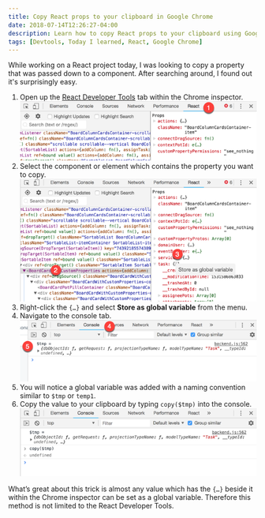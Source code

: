 ```yaml
---
title: Copy React props to your clipboard in Google Chrome
date: 2018-07-14T12:26:27-04:00
description: Learn how to copy React props to your clipboard using Google Chrome and the React Developer Tools.
tags: [Devtools, Today I learned, React, Google Chrome]
---
```


While working on a React project today, I was looking to copy a property that
was passed down to a component. After searching around, I found out it's
surprisingly easy.

<!--more-->

1. Open up the
   [React Developer Tools](https://chrome.google.com/webstore/detail/react-developer-tools/fmkadmapgofadopljbjfkapdkoienihi?hl=en)
   tab within the Chrome inspector.
   ![Step one, selecting the React tab within the Google Chrome developer tools](./step1.png)
1. Select the component or element which contains the property you want to copy.
   ![Step two and three, selecting a component and then right clicking specific indicator](./step23.png)
1. Right-click the `{…}` and select **Store as global variable** from the menu.
1. Navigate to the console tab.
   ![Step four and five, navigating to the console tab and then taking notice of a new variable.](./step45.png)
1. You will notice a global variable was added with a naming convention similar
   to `$tmp` or `temp1`.
1. Copy the value to your clipboard by typing `copy($tmp)` into the console.
   ![Step 6, copying the value to your clipboard](./step6.png)

What’s great about this trick is almost any value which has the `{…}` beside it
within the Chrome inspector can be set as a global variable. Therefore this
method is not limited to the React Developer Tools.
